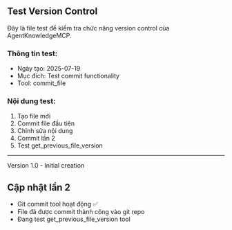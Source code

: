 ## Test Version Control

Đây là file test để kiểm tra chức năng version control của AgentKnowledgeMCP.

### Thông tin test:
- Ngày tạo: 2025-07-19  
- Mục đích: Test commit functionality
- Tool: commit_file

### Nội dung test:
1. Tạo file mới
2. Commit file đầu tiên
3. Chỉnh sửa nội dung
4. Commit lần 2
5. Test get_previous_file_version

---
Version 1.0 - Initial creation

## Cập nhật lần 2
- Git commit tool hoạt động ✅
- File đã được commit thành công vào git repo
- Đang test get_previous_file_version tool

